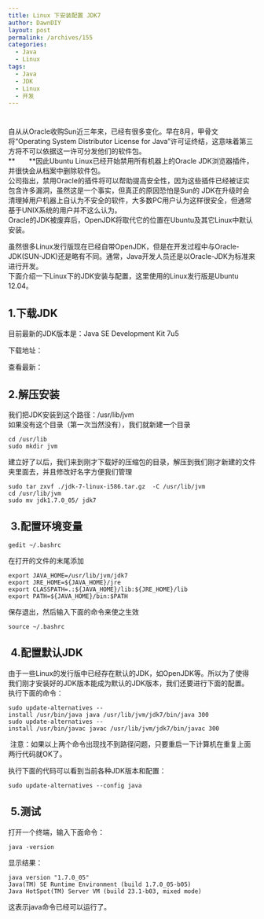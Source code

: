 ```yaml
---
title: Linux 下安装配置 JDK7
author: DawnDIY
layout: post
permalink: /archives/155
categories:
  - Java
  - Linux
tags:
  - Java
  - JDK
  - Linux
  - 开发
---
```

# 

自从从Oracle收购Sun近三年来，已经有很多变化。早在8月，甲骨文将“Operating System Distributor License for Java”许可证终结，这意味着第三方将不可以依据这一许可分发他们的软件包。  
**　　**因此Ubuntu Linux已经开始禁用所有机器上的Oracle JDK浏览器插件，并很快会从档案中删除软件包。  
公司指出，禁用Oracle的插件将可以帮助提高安全性，因为这些插件已经被证实包含许多漏洞，虽然这是一个事实，但真正的原因恐怕是Sun的 JDK在升级时会清理掉用户机器上自认为不安全的软件，大多数PC用户认为这样很安全，但通常基于UNIX系统的用户并不这么认为。  
Oracle的JDK被废弃后，OpenJDK将取代它的位置在Ubuntu及其它Linux中默认安装。

虽然很多Linux发行版现在已经自带OpenJDK，但是在开发过程中与Oracle-JDK(SUN-JDK)还是略有不同。通常，Java开发人员还是以Oracle-JDK为标准来进行开发。  
下面介绍一下Linux下的JDK安装与配置，这里使用的Linux发行版是Ubuntu 12.04。



## 1.下载JDK

目前最新的JDK版本是：Java SE Development Kit 7u5

下载地址：

查看最新：

## 2.解压安装

我们把JDK安装到这个路径：/usr/lib/jvm  
如果没有这个目录（第一次当然没有），我们就新建一个目录

    cd /usr/lib
    sudo mkdir jvm

建立好了以后，我们来到刚才下载好的压缩包的目录，解压到我们刚才新建的文件夹里面去，并且修改好名字方便我们管理

    sudo tar zxvf ./jdk-7-linux-i586.tar.gz  -C /usr/lib/jvm
    cd /usr/lib/jvm
    sudo mv jdk1.7.0_05/ jdk7

##  3.配置环境变量

    gedit ~/.bashrc

在打开的文件的末尾添加

    export JAVA_HOME=/usr/lib/jvm/jdk7
    export JRE_HOME=${JAVA_HOME}/jre
    export CLASSPATH=.:${JAVA_HOME}/lib:${JRE_HOME}/lib
    export PATH=${JAVA_HOME}/bin:$PATH

保存退出，然后输入下面的命令来使之生效

    source ~/.bashrc

##  4.配置默认JDK

由于一些Linux的发行版中已经存在默认的JDK，如OpenJDK等。所以为了使得我们刚才安装好的JDK版本能成为默认的JDK版本，我们还要进行下面的配置。  
执行下面的命令：

    sudo update-alternatives --install /usr/bin/java java /usr/lib/jvm/jdk7/bin/java 300
    sudo update-alternatives --install /usr/bin/javac javac /usr/lib/jvm/jdk7/bin/javac 300

 注意：如果以上两个命令出现找不到路径问题，只要重启一下计算机在重复上面两行代码就OK了。

执行下面的代码可以看到当前各种JDK版本和配置：

    sudo update-alternatives --config java

##  5.测试

打开一个终端，输入下面命令：

    java -version

显示结果：

    java version "1.7.0_05"
    Java(TM) SE Runtime Environment (build 1.7.0_05-b05)
    Java HotSpot(TM) Server VM (build 23.1-b03, mixed mode)

这表示java命令已经可以运行了。

 

 